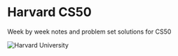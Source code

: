 # Harvard CS50
Week by week notes and problem set solutions for CS50


<img align="center" src="https://user-images.githubusercontent.com/110672478/213848214-6262674e-9323-434a-bf33-ff4df7830e7c.svg" alt="Harvard University">
